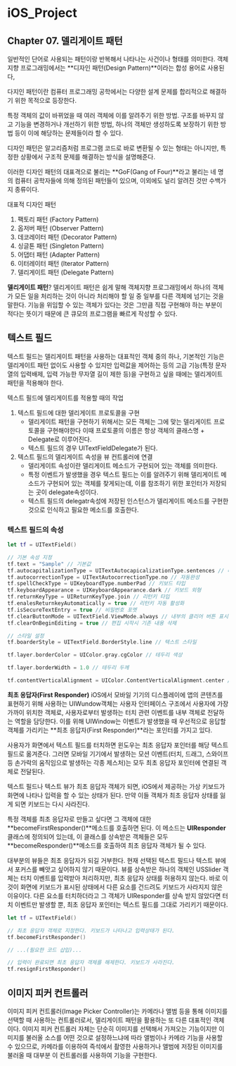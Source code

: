 # iOS_Project

## Chapter 07. 델리게이트 패턴

일반적인 단어로 사용되는 패턴이랑 반복해서 나타나는 사건이나 형태를 의미한다. 객체지향 프로그래밍에서는 **디자인 패턴(Design Pattern)**이라는 합성 용어로 사용된다, 

다지인 패턴이란 컴퓨터 프로그래밍 공학에서는 다양한 설계 문제를 합리적으로 해결하기 위한 목적으로 등장한다.

특정 객체의 값이 바뀌었을 때 여러 객체에 이를 알려주기 위한 방법. 구조를 바꾸지 않고 기능을 변경하거나 개선하기 위한 방법, 하나의 객체만 생성하도록 보장하기 위한 방법 등이 이에 해당하는 문제들이라 할 수 있다.

디자인 패턴은 알고리즘처럼 프로그램 코드로 바로 변환될 수 있는 형태는 아니지만, 특정한 상황에서 구조적 문제를 해결하는 방식을 설명해준다. 

이러한 디자인 패턴의 대표격으로 불리는 **GoF(Gang of Four)**라고 불리는 네 명의 컴퓨터 공학자들에 의해 정의된 패턴들이 있으며, 이외에도 널리 알려진 것만 수백가지 종류이다.

대표적 디자인 패턴

1. 팩토리 패턴 (Factory Pattern)
2. 옵저버 패턴 (Observer Pattern)
3. 데코레이터 패턴 (Decorator Pattern)
4. 싱글톤 패턴 (Singleton Pattern)
5. 어댑터 패턴 (Adapter Pattern)
6. 이터레이터 패턴 (Iterator Pattern)
7. 델리게이트 패턴 (Delegate Pattern)

**델리게이트 패턴**? 델리게이트 패턴은 쉽게 말해 객체지향 프로그래밍에서 하나의 객체가 모든 일을 처리하는 것이 아니라 처리해야 할 일 중 일부를 다른 객체에 넘기는 것을 말한다. 
기능을 위임할 수 있는 객체가 있다는 것은 그만큼 직접 구현해야 하는 부분이 적다는 뜻이기 때문에 큰 큐모의 프로그램을 빠르게 작성할 수 있다.

## 텍스트 필드

텍스트 필드는 델리게이트 패턴을 사용하는 대표적인 객체 중의 하나, 기본적인 기능은 델리게이트 패턴 없이도 사용할 수 있지만 입력값을 제어하는 등의 고급 기능(특정 문자열의 입력배제, 입력 가능한 무자열 길이 제한 등)을 구현하고 싶을 때에는 델리게이트 패턴을 적용해야 한다.

텍스트 필드에 델리게이트를 적용할 때의 작업

1. 텍스트 필드에 대한 델리게이트 프로토콜을 구현
   - 델리게이트 패턴을 구현하기 위해서는 모든 객체는 그에 맞는 델리게이트 프로토콜을 구현해야한다 이때 프로토콜의 이름은 항상 객체의 클래스명 + Delegate로 이루어진다.
   - 텍스트 필드의 경우 UITextFieldDelegate가 된다.
2. 텍스트 필드의 델리게이트 속성을 뷰 컨트롤러에 연결
   - 델리게이트 속성이란 델리게이트 메소드가 구현되어 있는 객체를 의미한다.
   - 특정 이벤트가 발생했을 경우 텍스트 필드는 이를 알려주기 위해 델리게이트 메소드가 구현되어 있는 객체를 찾게되는데, 이를 참조하기 위한 포인터가 저장되는 곳이 delegate속성이다.
   - 텍스트 필드의 delegatr속성에 저장된 인스턴스가 델리게이트 메소드를 구현한 것으로 인식하고 필요한 메소드를 호출한다.

### 텍스트 필드의 속성

```swift
let tf = UITextField()

// 기본 속성 지정
tf.text = "Sample" // 기본값
tf.autocapitalizationType = UITextAutocapicalizationType.sentences // 대문자 변환
tf.autocorrectionType = UITextAutocorrectionType.no // 자동완성
tf.spellCheckType = UIKeyboardType.numberPad // 키보드 타입
tf.keyboardAppearance = UIKeyboardAppearance.dark // 키보드 외형
tf.returnKeyType = UIReturnKeyType.join // 리턴키 타입
tf.enalesReturnkeyAutomatically = true // 리턴키 자동 활성화
tf.isSecureTextEntry = true // 비밀번호 포멧
tf.clearButtonMode = UITextField.ViewMode.always // 내부의 클리어 버튼 표시
tf.clearOnBeginEditing = true // 편집 시작시 기존 내용 삭제

// 스타일 설정
tf.boarderStyle = UITextField.BorderStyle.line // 텍스트 스타일

tf.layer.borderColor = UIColor.gray.cgColor // 테두리 색상

tf.layer.borderWidth = 1.0 // 테두리 두께

tf.contentVerticalAlignment = UIColor.ContentVerticalAlignment.center // 수직 방향 텍스트 배열 위치

```

**최초 응답자(First Responder)**
iOS에서 모바일 기기의 디스플레이에 앱의 콘텐츠를 표현하기 위해 사용하는 UIWundow객체는 사용자 인터페이스 구조에서 사용자에 가장 가까이 위치한 객체로, 사용자로부터 발생하는 터치 관련 이벤트를 내부 객체로 전달하는 역할을 담당한다. 이를 위해 UIWindow는 이벤트가 발생했을 때 우선적으로 응답할 객체를 가리키는 **최초 응답자(First Responder)**라는 포인터를 가지고 있다.

사용자가 화면에서 텍스트 필드를 터치하면 윈도우는 최초 응답자 포인터를 해당 텍스트 필드로 옮겨준다. 그러면 모바일 기기에서 발생하는 모션 이벤트(터치, 드래그, 스와이프 등 손가락의 움직임으로 발생하는 각종 제스처)는 모두 최초 응답자 포인터에 연결된 객체로 전달된다.

텍스트 필드나 텍스트 뷰가 최초 응답자 객체가 되면, iOS에서 제공하는 가상 키보드가 화면에 나타나 입력을 할 수 있는 상태가 된다. 만약 이들 객체가 최초 응답자 상태를 잃게 되면 키보드는 다시 사라진다.

특정 객체를 최초 응답자로 만들고 싶다면 그 객체에 대한 **becomeFirstResponder()**메소드를 호출하면 된다. 이 메소드는 **UIResponder** 클래스에 정의되어 있는데, 이 클래스를 상속받은 객체들은 모두 **becomeResponder()**메소드를 호출하여 최초 응답자 객체가 될 수 있다.

대부분의 뷰들은 최초 응답자가 되길 거부한다. 현재 선택된 텍스트 필드나 텍스트 뷰에서 포커스를 빼앗고 싶어하지 않기 때문이다. 뷰를 상속받은 하나의 객체인 USSlider 객체는 터치 이벤트를 입력받아 처리하지만, 최초 응답자 상태를 허용하지 않는다. 바로 이것이 화면에 키보드가 표시된 상태에서 다른 요소를 건드려도 키보드가 사라지지 않은 이유이다. 다른 요소를 터치하더라고 그 객체가 UIResponder를 상속 받지 않았다면 터치 이벤트만 발생할 뿐, 최초 응답자 포인터는 텍스트 필드를 그대로 가리키기 때문이다.

```swift
let tf = UITextField()

// 최초 응답자 객체로 지정한다. 키보드가 나타나고 입력상태가 된다.
tf.becomeFirstResponder()

// ...(필요한 코드 삽입)...

// 입력이 완료되면 최초 응답자 객체를 해제한다. 키보드가 사라진다.
tf.resignFirstResponder()
```



## 이미지 피커 컨트롤러

이미지 피커 컨트롤러(Image Picker Controller)는 카메라나 앨범 등을 통해 이미지를 선택할 때 사용하는 컨트롤러로서, 델리게이트 패턴을 활용하는 또 다른 대표적인 객체이다. 
이미지 피커 컨트롤러 자체는 단순히 이미지를 선택해서 가져오는 기능이지만 이미지를 불러올 소스를 어떤 것으로 설정하느냐에 따라 앨범이나 카메라 기능을 사용할 수 있으므로, 카메라를 이용하여 즉석에서 촬영한 사용하거나 앨범에 저장된 이미지를 불러올 때 대부분 이 컨트롤러를 사용하여 기능을 구현한다.

